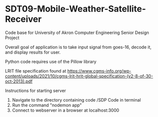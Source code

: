 # SDT09-Mobile-Weather-Satellite-Receiver
Code base for University of Akron Computer Engineering Senior Design Project

Overall goal of application is to take input signal from goes-16, decode it, and display results for user.

Python code requires use of the Pillow library

LRIT file specification found at https://www.cgms-info.org/wp-content/uploads/2021/10/cgms-lrit-hrit-global-specification-(v2-8-of-30-oct-2013).pdf

Instructions for starting server
1. Navigate to the directory containing code /SDP Code in terminal
2. Run the command "nodemon app"
3. Connect to webserver in a browser at localhost:3000